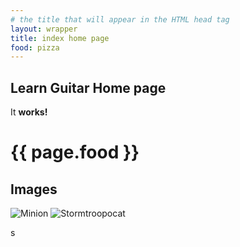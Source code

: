 ```yaml
---
# the title that will appear in the HTML head tag
layout: wrapper
title: index home page
food: pizza
---
```


## Learn Guitar Home page

<div class="bacon" markdown="1">
  
It **works!**
  
</div>

<h1>{{ page.food }}</h1>

## Images

![Minion](https://octodex.github.com/images/minion.png)
![Stormtroopocat](https://octodex.github.com/images/stormtroopocat.jpg "The Stormtroopocat")


s
